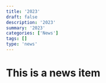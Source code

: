 ```yaml
---
title: '2023'
draft: false
description: '2023'
summary: '2023'
categories: ['News']
tags: []
type: 'news'
---
```


# This is a news item